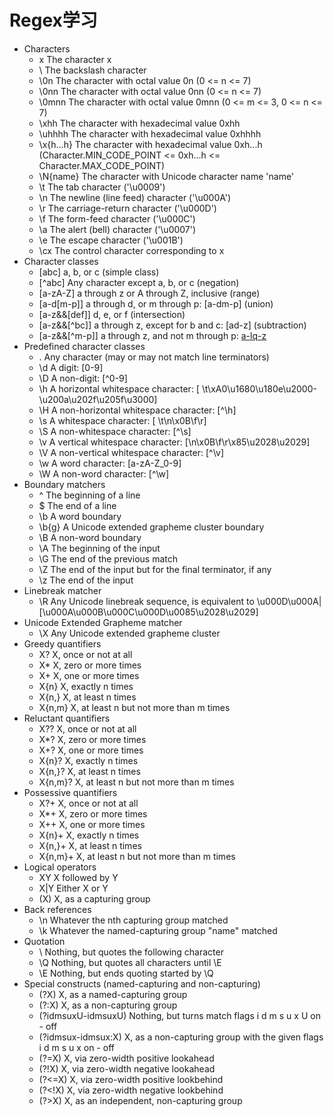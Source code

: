 # Regex学习
- Characters
    - x 	The character x
    - \\ 	The backslash character
    - \0n 	The character with octal value 0n (0 <= n <= 7)
    - \0nn 	The character with octal value 0nn (0 <= n <= 7)
    - \0mnn 	The character with octal value 0mnn (0 <= m <= 3, 0 <= n <= 7)
    - \xhh 	The character with hexadecimal value 0xhh
    - \uhhhh 	The character with hexadecimal value 0xhhhh
    - \x{h...h} 	The character with hexadecimal value 0xh...h (Character.MIN_CODE_POINT  <= 0xh...h <=  Character.MAX_CODE_POINT)
    - \N{name} 	The character with Unicode character name 'name'
    - \t 	The tab character ('\u0009')
    - \n 	The newline (line feed) character ('\u000A')
    - \r 	The carriage-return character ('\u000D')
    - \f 	The form-feed character ('\u000C')
    - \a 	The alert (bell) character ('\u0007')
    - \e 	The escape character ('\u001B')
    - \cx 	The control character corresponding to x
- Character classes
    - [abc] 	a, b, or c (simple class)
    - [^abc] 	Any character except a, b, or c (negation)
    - [a-zA-Z] 	a through z or A through Z, inclusive (range)
    - [a-d[m-p]] 	a through d, or m through p: [a-dm-p] (union)
    - [a-z&&[def]] 	d, e, or f (intersection)
    - [a-z&&[^bc]] 	a through z, except for b and c: [ad-z] (subtraction)
    - [a-z&&[^m-p]] 	a through z, and not m through p: [a-lq-z](subtraction)
- Predefined character classes
    - . 	Any character (may or may not match line terminators)
    - \d 	A digit: [0-9]
    - \D 	A non-digit: [^0-9]
    - \h 	A horizontal whitespace character: [ \t\xA0\u1680\u180e\u2000-\u200a\u202f\u205f\u3000]
    - \H 	A non-horizontal whitespace character: [^\h]
    - \s 	A whitespace character: [ \t\n\x0B\f\r]
    - \S 	A non-whitespace character: [^\s]
    - \v 	A vertical whitespace character: [\n\x0B\f\r\x85\u2028\u2029]
    - \V 	A non-vertical whitespace character: [^\v]
    - \w 	A word character: [a-zA-Z_0-9]
    - \W 	A non-word character: [^\w]
- Boundary matchers
    - ^ 	The beginning of a line
    - $ 	The end of a line
    - \b 	A word boundary
    - \b{g} 	A Unicode extended grapheme cluster boundary
    - \B 	A non-word boundary
    - \A 	The beginning of the input
    - \G 	The end of the previous match
    - \Z 	The end of the input but for the final terminator, if any
    - \z 	The end of the input
- Linebreak matcher
    - \R 	Any Unicode linebreak sequence, is equivalent to \u000D\u000A|[\u000A\u000B\u000C\u000D\u0085\u2028\u2029]
- Unicode Extended Grapheme matcher
    - \X 	Any Unicode extended grapheme cluster
- Greedy quantifiers
    - X? 	X, once or not at all
    - X* 	X, zero or more times
    - X+ 	X, one or more times
    - X{n} 	X, exactly n times
    - X{n,} 	X, at least n times
    - X{n,m} 	X, at least n but not more than m times
- Reluctant quantifiers
    - X?? 	X, once or not at all
    - X*? 	X, zero or more times
    - X+? 	X, one or more times
    - X{n}? 	X, exactly n times
    - X{n,}? 	X, at least n times
    - X{n,m}? 	X, at least n but not more than m times
- Possessive quantifiers
    - X?+ 	X, once or not at all
    - X*+ 	X, zero or more times
    - X++ 	X, one or more times
    - X{n}+ 	X, exactly n times
    - X{n,}+ 	X, at least n times
    - X{n,m}+ 	X, at least n but not more than m times
- Logical operators
    - XY 	X followed by Y
    - X|Y 	Either X or Y
    - (X) 	X, as a capturing group
- Back references
    - \n 	Whatever the nth capturing group matched
    - \k<name> 	Whatever the named-capturing group "name" matched
- Quotation
    - \ 	Nothing, but quotes the following character
    - \Q 	Nothing, but quotes all characters until \E
    - \E 	Nothing, but ends quoting started by \Q
- Special constructs (named-capturing and non-capturing)
    - (?<name>X) 	X, as a named-capturing group
    - (?:X) 	X, as a non-capturing group
    - (?idmsuxU-idmsuxU)  	Nothing, but turns match flags i d m s u x U on - off
    - (?idmsux-idmsux:X)   	X, as a non-capturing group with the given flags i d m s u x on - off
    - (?=X) 	X, via zero-width positive lookahead
    - (?!X) 	X, via zero-width negative lookahead
    - (?<=X) 	X, via zero-width positive lookbehind
    - (?<!X) 	X, via zero-width negative lookbehind
    - (?>X) 	X, as an independent, non-capturing group